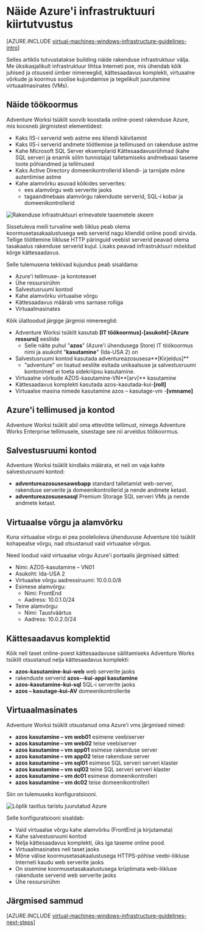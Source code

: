 <properties
    pageTitle="Näide taristu kiirtutvustus | Microsoft Azure'i"
    description="Teavet ja rakendamist suuniseid näide infrastruktuur Azure kasutamise kohta."
    documentationCenter=""
    services="virtual-machines-windows"
    authors="iainfoulds"
    manager="timlt"
    editor=""
    tags="azure-resource-manager"/>

<tags
    ms.service="virtual-machines-windows"
    ms.workload="infrastructure-services"
    ms.tgt_pltfrm="vm-windows"
    ms.devlang="na"
    ms.topic="article"
    ms.date="09/08/2016"
    ms.author="iainfou"/>

# <a name="example-azure-infrastructure-walkthrough"></a>Näide Azure'i infrastruktuuri kiirtutvustus

[AZURE.INCLUDE [virtual-machines-windows-infrastructure-guidelines-intro](../../includes/virtual-machines-windows-infrastructure-guidelines-intro.md)] 

Selles artiklis tutvustatakse building näide rakenduse infrastruktuur välja. Me üksikasjalikult infrastruktuur lihtsa Interneti poe, mis ühendab kõik juhised ja otsuseid ümber nimereeglid, kättesaadavus komplekti, virtuaalne võrkude ja koormus soolise kujundamise ja tegelikult juurutamine virtuaalmasinates (VMs).


## <a name="example-workload"></a>Näide töökoormus

Adventure Worksi tsüklit soovib koostada online-poest rakenduse Azure, mis koosneb järgmistest elementidest:

- Kaks IIS-i serverid web astme ees kliendi käivitamist
- Kaks IIS-i serverid andmete töötlemise ja tellimused on rakenduse astme
- Kahe Microsoft SQL Server eksemplarid Kättesaadavusrühmad (kahe SQL serveri ja enamik sõlm tunnistaja) talletamiseks andmebaasi taseme toote põhiandmed ja tellimused
- Kaks Active Directory domeenikontrollerid kliendi- ja tarnijate mõne autentimise astme
- Kahe alamvõrku asuvad kõikides serverites:
    - ees alamvõrgu web serverite jaoks 
    - tagaandmebaas alamvõrgu rakenduste serverid, SQL-i kobar ja domeenikontrollerid

![Rakenduse infrastruktuuri erinevatele tasemetele skeem](./media/virtual-machines-common-infrastructure-service-guidelines/example-tiers.png)

Sissetuleva meili turvaline web liiklus peab olema koormusetasakaalustusega web serverid nagu kliendid online poodi sirvida. Tellige töötlemine liikluse HTTP päringuid veebist serverid peavad olema tasakaalus rakenduse serverid kujul. Lisaks peavad infrastruktuuri mõeldud kõrge kättesaadavus.

Selle tulemusena tekkivad kujundus peab sisaldama:

- Azure'i tellimuse- ja kontoteavet
- Ühe ressursirühm
- Salvestusruumi kontod
- Kahe alamvõrku virtuaalse võrgu
- Kättesaadavus määrab vms sarnase rolliga
- Virtuaalmasinates

Kõik ülaltoodud järgige järgmisi nimereeglid:

- Adventure Worksi tsüklit kasutab **[IT töökoormus]-[asukoht]-[Azure ressursi]** eesliide
    - Selle näite puhul "**azos**" (Azure'i ühendusega Store) IT töökoormus nimi ja asukoht "**kasutamine**" (Ida-USA 2) on
- Salvestusruumi kontod kasutada adventureazosusesa**[Kirjeldus]**
    - "adventure" on lisatud eesliite esitada unikaalsuse ja salvestusruumi kontonimed ei toeta sidekriipsu kasutamine.
- Virtuaalne võrkude AZOS-kasutamine-VN**[arv]** kasutamine
- Kättesaadavus komplekti kasutada azos-kasutada-kui-**[roll]**
- Virtuaalse masina nimede kasutamine azos – kasutage-vm -**[vmname]**


## <a name="azure-subscriptions-and-accounts"></a>Azure'i tellimused ja kontod

Adventure Worksi tsüklit abil oma ettevõtte tellimust, nimega Adventure Works Enterprise tellimusele, sisestage see nii arveldus töökoormus.


## <a name="storage-accounts"></a>Salvestusruumi kontod

Adventure Worksi tsüklit kindlaks määrata, et neil on vaja kahte salvestusruumi kontod:

- **adventureazosusesawebapp** standard talletamist web-server, rakenduse serverite ja domeenikontrollerid ja nende andmete ketast.
- **adventureazosusesasql** Premium Storage SQL serveri VMs ja nende andmete ketast.


## <a name="virtual-network-and-subnets"></a>Virtuaalse võrgu ja alamvõrku

Kuna virtuaalse võrgu ei pea poolelioleva ühenduvuse Adventure töö tsüklit kohapealse võrgu, nad otsustanud vaid virtuaalse võrgus.

Need loodud vaid virtuaalse võrgu Azure'i portaalis järgmised sätted:

- Nimi: AZOS-kasutamine – VN01
- Asukoht: Ida-USA 2
- Virtuaalse võrgu aadressiruumi: 10.0.0.0/8
- Esimese alamvõrgu:
    - Nimi: FrontEnd
    - Aadress: 10.0.1.0/24
- Teine alamvõrgu:
    - Nimi: Taustväärtus
    - Aadress: 10.0.2.0/24


## <a name="availability-sets"></a>Kättesaadavus komplektid

Kõik neli taset online-poest kättesaadavuse säilitamiseks Adventure Works tsüklit otsustanud nelja kättesaadavus komplekti:

- **azos-kasutamine-kui-web** web serverite jaoks
- rakenduste serverid **azos--kui-appi kasutamine**
- **azos-kasutamine-kui-sql** SQL-i serverite jaoks
- **azos – kasutage-kui-AV** domeenikontrollerite


## <a name="virtual-machines"></a>Virtuaalmasinates

Adventure Worksi tsüklit otsustanud oma Azure'i vms järgmised nimed:

- **azos kasutamine – vm web01** esimene veebiserver
- **azos kasutamine – vm web02** teise veebiserver
- **azos kasutamine – vm app01** esimese rakenduse server
- **azos kasutamine – vm app02** teise rakenduse server
- **azos kasutamine – vm sql01** esimese SQL serveri serveri klaster
- **azos kasutamine – vm sql02** teine SQL serveri serveri klaster
- **azos kasutamine – vm dc01** esimese domeenikontrolleri
- **azos kasutamine – vm dc02** teise domeenikontrolleri

Siin on tulemuseks konfiguratsiooni.

![Lõplik taotlus taristu juurutatud Azure](./media/virtual-machines-common-infrastructure-service-guidelines/example-config.png)

Selle konfiguratsiooni sisaldab:

- Vaid virtuaalse võrgu kahe alamvõrku (FrontEnd ja kirjutamata)
- Kahe salvestusruumi kontod
- Nelja kättesaadavus komplekti, üks iga taseme online pood.
- Virtuaalmasinates neli taset jaoks
- Mõne välise koormusetasakaalustusega HTTPS-põhise veebi-liikluse Interneti kaudu web serverite jaoks
- On sisemine koormusetasakaalustusega krüptimata web-liikluse rakenduste serverid web serverite jaoks
- Ühe ressursirühm


## <a name="next-steps"></a>Järgmised sammud

[AZURE.INCLUDE [virtual-machines-windows-infrastructure-guidelines-next-steps](../../includes/virtual-machines-windows-infrastructure-guidelines-next-steps.md)] 